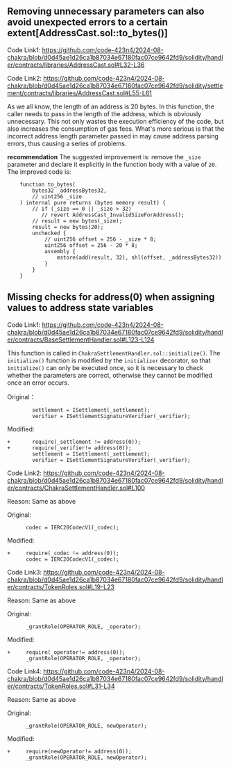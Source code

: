 ## Removing unnecessary parameters can also avoid unexpected errors to a certain extent[AddressCast.sol::to_bytes()]

Code Link1: https://github.com/code-423n4/2024-08-chakra/blob/d0d45ae1d26ca1b87034e67180fac07ce9642fd9/solidity/handler/contracts/libraries/AddressCast.sol#L32-L36

Code Link2: https://github.com/code-423n4/2024-08-chakra/blob/d0d45ae1d26ca1b87034e67180fac07ce9642fd9/solidity/settlement/contracts/libraries/AddressCast.sol#L55-L61

As we all know, the length of an address is 20 bytes. In this function, the caller needs to pass in the length of the address, which is obviously unnecessary. This not only wastes the execution efficiency of the code, but also increases the consumption of gas fees. What's more serious is that the incorrect address length parameter passed in may cause address parsing errors, thus causing a series of problems.

**recommendation**
The suggested improvement is: remove the `_size` parameter and declare it explicitly in the function body with a value of `20`.
The improved code is:
```solidity
    function to_bytes(
        bytes32 _addressBytes32,
        // uint256 _size
    ) internal pure returns (bytes memory result) {
        // if (_size == 0 || _size > 32)
           // revert AddressCast_InvalidSizeForAddress();
        // result = new bytes(_size);
        result = new bytes(20);
        unchecked {
            // uint256 offset = 256 - _size * 8;
            uint256 offset = 256 - 20 * 8;
            assembly {
                mstore(add(result, 32), shl(offset, _addressBytes32))
            }
        }
    }
```


## Missing checks for address(0) when assigning values to address state variables

Code Link1: https://github.com/code-423n4/2024-08-chakra/blob/d0d45ae1d26ca1b87034e67180fac07ce9642fd9/solidity/handler/contracts/BaseSettlementHandler.sol#L123-L124

This function is called in `ChakraSettlementHandler.sol::initialize()`. The `initialize()` function is modified by the `initializer` decorator, so that `initialize()` can only be executed once, so it is necessary to check whether the parameters are correct, otherwise they cannot be modified once an error occurs.

Original：

```solidity
        settlement = ISettlement(_settlement);
        verifier = ISettlementSignatureVerifier(_verifier);
```

Modified:
```solidity
+       require(_settlement != address(0));
+       require(_verifier!= address(0));
        settlement = ISettlement(_settlement);
        verifier = ISettlementSignatureVerifier(_verifier);
```

Code Link2: https://github.com/code-423n4/2024-08-chakra/blob/d0d45ae1d26ca1b87034e67180fac07ce9642fd9/solidity/handler/contracts/ChakraSettlementHandler.sol#L100

Reason: Same as above

Original:
```solidity
      codec = IERC20CodecV1(_codec);
```

Modified:
```solidity
+     require(_codec != address(0));
      codec = IERC20CodecV1(_codec);
```

Code Link3: https://github.com/code-423n4/2024-08-chakra/blob/d0d45ae1d26ca1b87034e67180fac07ce9642fd9/solidity/handler/contracts/TokenRoles.sol#L19-L23

Reason: Same as above

Original:
```solidity
      _grantRole(OPERATOR_ROLE, _operator);
```

Modified:
```solidity
+     require(_operator!= address(0));
      _grantRole(OPERATOR_ROLE, _operator);
```

Code Link4: https://github.com/code-423n4/2024-08-chakra/blob/d0d45ae1d26ca1b87034e67180fac07ce9642fd9/solidity/handler/contracts/TokenRoles.sol#L31-L34

Reason: Same as above

Original:
```solidity
      _grantRole(OPERATOR_ROLE, newOperator);
```

Modified:
```solidity
+     require(newOperator!= address(0));
      _grantRole(OPERATOR_ROLE, newOperator);
```